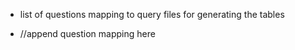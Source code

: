 - list of questions mapping to query files for generating the tables

- //append question mapping here
